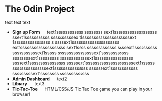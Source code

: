 # The Odin Project

text text text


- **Sign up Form**  &nbsp;&nbsp;&nbsp;&nbsp; text1ssssssssssss ssssssss sext1sssssssssssssssssss ssext1sssssssssss ssssssssssex t1sssssssssssssssssssssext 1ssssssssssssssss s ssssext1sssssssssssssssssssss ext1ssssssssssssssssssss sext1ssss sssssssssssss ssssext1ssssssssss sssssssssssext1sssss ssssssssssssssssext1ssssssssssss ssssssssext1sssssssss ssssssssssssext1sssssssssssssssss ssssext1ssssssssssssssss sssssext1sssssssssssssssssssssext1ssssss sssssssssssssssext1sssssssssssssss ssssssext1ssssssssssss sssssssssext1ssssssss sssssssssssss
- **Admin Dashboard** &nbsp;&nbsp;&nbsp;&nbsp; text2
- **Library**  &nbsp;&nbsp;&nbsp;&nbsp; text3
- **Tic-Tac-Toe**  &nbsp;&nbsp;&nbsp;&nbsp; HTML/CSS/JS Tic Tac Toe game you can play in your browser! 

